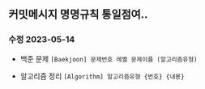 ## 커밋메시지 명명규칙 통일점여..

### 수정 2023-05-14

- 백준 문제
  `[Baekjoon] 문제번호 레벨 문제이름 (알고리즘유형)`

- 알고리즘 정리
  `[Algorithm] 알고리즘유형 {번호} {내용}`
